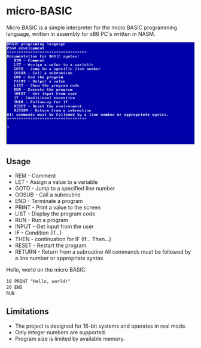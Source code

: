 # micro-BASIC 
Micro BASIC is a simple interpreter for the micro BASIC programming language, written in assembly for x86 PC`s written in NASM.

![screenshot](https://github.com/PRoX2011/micro-BASIC/raw/main/screenshot.png)
## Usage
- REM - Comment
- LET - Assign a value to a variable
- GOTO - Jump to a specified line number
- GOSUB - Call a subroutine
- END - Terminate a program
- PRINT - Print a value to the screen
- LIST - Display the program code
- RUN - Run a program
- INPUT - Get input from the user
- IF - Condition (If...)
- THEN - continuation for IF (If... Then...)
- RESET - Restart the program
- RETURN - Return from a subroutine
All commands must be followed by a line number or appropriate syntax.

Hello, world on the micro BASIC:
```BASIC
10 PRINT "Hello, world!"
20 END
RUN
```

## Limitations
- The project is designed for 16-bit systems and operates in real mode.
- Only integer numbers are supported.
- Program size is limited by available memory.
